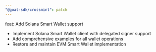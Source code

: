 ```yaml
---
"@goat-sdk/crossmint": patch
---
```


feat: Add Solana Smart Wallet support

- Implement Solana Smart Wallet client with delegated signer support
- Add comprehensive examples for all wallet operations
- Restore and maintain EVM Smart Wallet implementation
